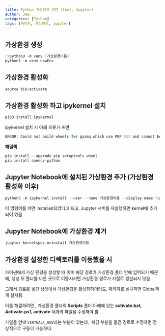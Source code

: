 ```yaml
---
title: Python 가상환경 관련 (feat. Jupyter)
author: Jae
categories: [Python]
tags: [파이썬, 가상환경, jupyter]
---
```


## 가상환경 생성

```powershell
//python3 -m venv (가상환경이름)
python3 -m venv newEnv
```

## 가상환경 활성화

```powershell
source bin/activate
```

## 가상환경 활성화 하고 ipykernel 설치

```powershell
pip3 install ipykernel
```

ipykernel 설치 시 아래 오류가 뜨면

```powershell
ERROR: Could not build wheels for pyzmq which use PEP 517 and cannot be installed directly
```

**해결책**

```powershell
pip install --upgrade pip setuptools wheel
pip install opencv-python
```

## Jupyter Notebook에 설치된 가상환경 추가 (가상환경 활성화 이후)

```python
python3 -m ipykernel install --user --name 가상환경이름 --display-name "보여질 이름"
```

이 명령어를 치면 Installed되었다고 뜨고, Jupyter 서버를 재실행하면 kernel에 추가되어 있음

## Jupyter Notebook에 가상환경 제거

```python
jupyter kernelspec uninstall 가상환경이름
```

## 가상환경 설정한 디렉토리를 이동했을 시

파이썬에서 가상 환경을 생성할 때 이미 해당 경로가 가상환경 폴더 안에 입력되기 때문에, 생성 뒤 폴더를 다른 곳으로 이동시키면 가상환경 경로가 저절로 갱신되지 않음

그래서 경로를 옮긴 상태에서 가상환경을 활성화하더라도, 패키지를 설치하면 Global하게 설치됨.

이를 해결하려면 , 가상환경 폴더의 **Scripts** 폴더 아래에 있는 **activate.bat, Activate.ps1, activate** 세개의 파일을 수정해야 함

파일들 안에 `VIRTUAL\_ENV`라는 부분이 있는데,  해당 부분을 옮긴 경로로 수정하면 정상적으로 구동이 가능하다.
